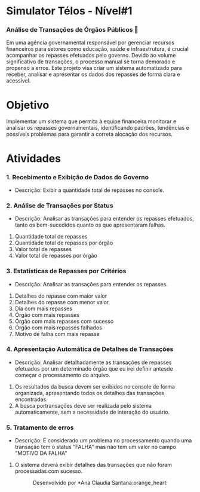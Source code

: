 
# Simulator Télos - Nível#1

### Análise de Transações de Órgãos Públicos 🎲
Em uma agência governamental responsável por gerenciar recursos financeiros para setores como educação, saúde e infraestrutura, é crucial acompanhar os repasses efetuados pelo governo. 
Devido ao volume significativo de transações, o processo manual se torna demorado e propenso a erros. Este projeto visa criar um sistema automatizado para receber, 
analisar e apresentar os dados dos repasses de forma clara e acessível.

#  Objetivo

Implementar um sistema que permita à equipe financeira monitorar e analisar os repasses governamentais, identificando padrões, tendências e possíveis problemas para garantir a correta alocação dos recursos.

#  Atividades

### 1. Recebimento e Exibição de Dados do Governo

   <ul><li>Descrição: Exibir a quantidade total de repasses no console.</li></ul>

### 2. Análise de Transações por Status

   <ul><li>Descrição: Analisar as transações para entender os repasses efetuados, tanto os bem-sucedidos quanto os que apresentaram falhas.</li></ul>
   <ol> 
       <li>Quantidade total de repasses </li>
       <li>Quantidade total de repasses  por órgão</li>
       <li>Valor total de repasses </li>
       <li>Valor total de repasses por órgão</li>
    </ol>
    
### 3. Estatísticas de Repasses por Critérios
  <ul><li>Descrição: Analisar as transações para entender os repasses.</li></ul>
   <ol>
    <li>Detalhes do repasse com maior valor</li>
    <li>Detalhes do repasse com menor valor</li>
    <li>Dia com mais repasses</li>
    <li>Órgão com mais repasses</li>
    <li>Órgão com mais repasses com sucesso</li>
    <li>Órgão com mais repasses falhados</li>
    <li>Motivo de falha com mais repasse</li>
   </ol>
   
### 4. Apresentação Automática de Detalhes de Transações
 <ul><li>Descrição: Analisar detalhadamente as transações de repasses efetuados por um determinado órgão que eu irei definir antesde começar o processamento do arquivo.</li></ul>
 <ol>
   <li> Os resultados da busca devem ser exibidos no console de forma organizada, apresentando todos os detalhes das transações encontradas.</li>
   <li> A busca portransações deve ser realizada pelo sistema automaticamente, sem a necessidade de interação do usuário.</li>
 </ol>

 ### 5. Tratamento de erros
  <ul><li>Descrição: É considerado um problema no processamento quando uma transação tem o status "FALHA" mas não tem um valor no campo "MOTIVO DA FALHA"</li></ul>
  <ol>
   <li> O sistema deverá exibir detalhes das transações que não foram processadas com sucesso.</li>
 </ol>
 
<p align="center">
Desenvolvido por *Ana Claudia Santana:orange_heart:
</p>
 
